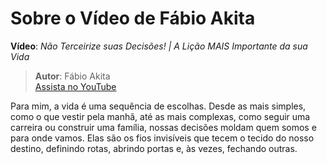# Sobre o Vídeo de Fábio Akita

**Vídeo**: *Não Terceirize suas Decisões! | A Lição MAIS Importante da sua Vida*  
> **Autor**: Fábio Akita  
 [Assista no YouTube](https://www.youtube.com/watch?v=D3L8IOncLkg)
> 

Para mim, a vida é uma sequência de escolhas. Desde as mais simples, como o que vestir pela manhã, até as mais complexas, como seguir uma carreira ou construir uma família, nossas decisões moldam quem somos e para onde vamos. Elas são os fios invisíveis que tecem o tecido do nosso destino, definindo rotas, abrindo portas e, às vezes, fechando outras.  
